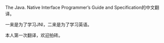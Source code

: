 The Java. Native Interface Programmer’s Guide and Specification的中文翻译。

一来是为了学习JNI，二来是为了学习英语。

本人第一次翻译，欢迎拍砖。

